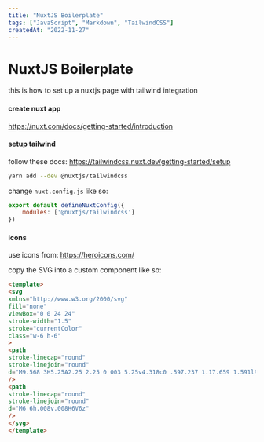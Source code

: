 ```yaml
---
title: "NuxtJS Boilerplate"
tags: ["JavaScript", "Markdown", "TailwindCSS"]
createdAt: "2022-11-27"
---
```


# NuxtJS Boilerplate
this is how to set up a nuxtjs page with tailwind integration
<!--more-->


#### create nuxt app
https://nuxt.com/docs/getting-started/introduction


#### setup tailwind
follow these docs: https://tailwindcss.nuxt.dev/getting-started/setup

```bash
yarn add --dev @nuxtjs/tailwindcss
```

change `nuxt.config.js`
like so:
```javascript
export default defineNuxtConfig({
	modules: ['@nuxtjs/tailwindcss']
})
```


#### icons
use icons from: https://heroicons.com/

copy the SVG into a custom component like so:
```html
<template>
<svg
xmlns="http://www.w3.org/2000/svg"
fill="none"
viewBox="0 0 24 24"
stroke-width="1.5"
stroke="currentColor"
class="w-6 h-6"
>
<path
stroke-linecap="round"
stroke-linejoin="round"
d="M9.568 3H5.25A2.25 2.25 0 003 5.25v4.318c0 .597.237 1.17.659 1.591l9.581 9.581c.699.699 1.78.872 2.607.33a18.095 18.095 0 005.223-5.223c.542-.827.369-1.908-.33-2.607L11.16 3.66A2.25 2.25 0 009.568 3z"
/>
<path
stroke-linecap="round"
stroke-linejoin="round"
d="M6 6h.008v.008H6V6z"
/>
</svg>
</template>
```
